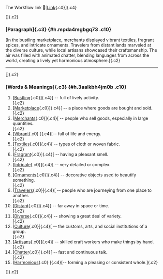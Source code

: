 The Workflow link
👏[[Link](https://www.google.com/url?q=http://www.google.com&sa=D&source=editors&ust=1757313692353103&usg=AOvVaw0Uo49lGLK6gAcNiVuzLoOF){.c0}]{.c4}

[]{.c2}

### [Paragraph]{.c3} {#h.mpda4mgbgq73 .c10}

[In the bustling marketplace, merchants displayed vibrant textiles,
fragrant spices, and intricate ornaments. Travelers from distant lands
marveled at the diverse culture, while local artisans showcased their
craftsmanship. The air was filled with animated chatter, blending
languages from across the world, creating a lively yet harmonious
atmosphere.]{.c2}

------------------------------------------------------------------------

[]{.c2}

### [Words & Meanings]{.c3} {#h.3aalkbh4jm0b .c10}

1.  [[Bustling](https://www.google.com/url?q=http://www.google.com&sa=D&source=editors&ust=1757313692353844&usg=AOvVaw2XBSXT9Qd9Nxnm1n-SMr7Y){.c0}]{.c4}[ --
    full of lively activity.\
    ]{.c2}
2.  [[Marketplace](https://www.google.com/url?q=http://www.google.com&sa=D&source=editors&ust=1757313692353985&usg=AOvVaw0jNaVtArrGgo1egnwRDD6t){.c0}]{.c4}[ --
    a place where goods are bought and sold.\
    ]{.c2}
3.  [[Merchants](https://www.google.com/url?q=http://www.google.com&sa=D&source=editors&ust=1757313692354132&usg=AOvVaw0a_zS5ifGtJrvDxfwkpFr-){.c0}]{.c4}[ --
    people who sell goods, especially in large quantities.\
    ]{.c2}
4.  [[Vibrant](https://www.google.com/url?q=http://www.google.com&sa=D&source=editors&ust=1757313692354262&usg=AOvVaw0We83UqQTrAxB2NcDS55O_){.c0}
    ]{.c4}[-- full of life and energy.\
    ]{.c2}
5.  [[Textiles](https://www.google.com/url?q=http://www.google.com&sa=D&source=editors&ust=1757313692354376&usg=AOvVaw3QpNe0oU4IwePUYWjoCyDk){.c0}]{.c4}[ --
    types of cloth or woven fabric.\
    ]{.c2}
6.  [[Fragrant](https://www.google.com/url?q=http://www.google.com&sa=D&source=editors&ust=1757313692354483&usg=AOvVaw3_kp7e0quKXdxaJHrYSUns){.c0}]{.c4}[ --
    having a pleasant smell.\
    ]{.c2}
7.  [[Intricate](https://www.google.com/url?q=http://www.google.com&sa=D&source=editors&ust=1757313692354642&usg=AOvVaw0bMKsb1YLE_erCv-56sXcZ){.c0}]{.c4}[ --
    very detailed or complex.\
    ]{.c2}
8.  [[Ornaments](https://www.google.com/url?q=http://www.google.com&sa=D&source=editors&ust=1757313692354755&usg=AOvVaw2te_LVPGMKWS8IJdETZdkr){.c0}]{.c4}[ --
    decorative objects used to beautify something.\
    ]{.c2}
9.  [[Travelers](https://www.google.com/url?q=http://www.google.com&sa=D&source=editors&ust=1757313692354939&usg=AOvVaw2k8GO7byAGvtV-KXmv3kWJ){.c0}]{.c4}[ --
    people who are journeying from one place to another.\
    ]{.c2}
10. [[Distant](https://www.google.com/url?q=http://www.google.com&sa=D&source=editors&ust=1757313692355131&usg=AOvVaw1s_5VPkkPQfq8AGEp04KtP){.c0}]{.c4}[ --
    far away in space or time.\
    ]{.c2}
11. [[Diverse](https://www.google.com/url?q=http://www.google.com&sa=D&source=editors&ust=1757313692355238&usg=AOvVaw2sIjZKbWP3F4D0dB8r-qEx){.c0}]{.c4}[ --
    showing a great deal of variety.\
    ]{.c2}
12. [[Culture](https://www.google.com/url?q=http://www.google.com&sa=D&source=editors&ust=1757313692355350&usg=AOvVaw1vDb_C7UDcDoSMvEXVgtj3){.c0}]{.c4}[ --
    the customs, arts, and social institutions of a group.\
    ]{.c2}
13. [[Artisans](https://www.google.com/url?q=http://www.google.com&sa=D&source=editors&ust=1757313692355472&usg=AOvVaw1pW7RTlUgWZCfU69qvWx9g){.c0}]{.c4}[ --
    skilled craft workers who make things by hand.\
    ]{.c2}
14. [[Chatter](https://www.google.com/url?q=http://www.google.com&sa=D&source=editors&ust=1757313692355588&usg=AOvVaw1rZanAKurE1IYj_eJ6V-Ma){.c0}]{.c4}[ --
    fast and continuous talk.\
    ]{.c2}
15. [[Harmonious](https://www.google.com/url?q=http://www.google.com&sa=D&source=editors&ust=1757313692355695&usg=AOvVaw1ihW5knA6qu_CEj5JdqHjG){.c0}
    ]{.c4}[-- forming a pleasing or consistent whole.]{.c2}

[]{.c2}
